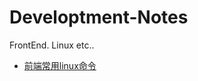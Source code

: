 # Developtment-Notes
FrontEnd.  Linux   etc..

- [前端常用linux命令](https://github.com/rex19/Developtment-Notes/blob/master/FrontEnd%20Notes/FE%20and%20Linux.md)